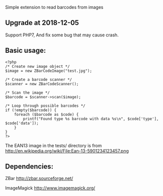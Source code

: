Simple extension to read barcodes from images

## Upgrade at 2018-12-05

Support PHP7, And fix some bug that may cause crash.

## Basic usage:

    <?php
    /* Create new image object */
    $image = new ZBarCodeImage("test.jpg");

    /* Create a barcode scanner */
    $scanner = new ZBarCodeScanner();

    /* Scan the image */
    $barcode = $scanner->scan($image);

    /* Loop through possible barcodes */
    if (!empty($barcode)) {
    	foreach ($barcode as $code) {
    		printf("Found type %s barcode with data %s\n", $code['type'], $code['data']);
    	}
    }
    ?>

The EAN13 image in the tests/ directory is from 
http://en.wikipedia.org/wiki/File:Ean-13-5901234123457.png

## Dependencies:

ZBar 
http://zbar.sourceforge.net/

ImageMagick
http://www.imagemagick.org/
